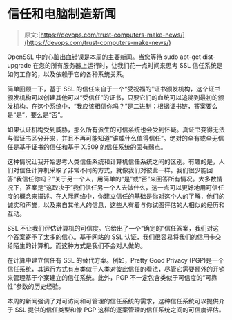 # 信任和电脑制造新闻

> 原文:[https://devops.com/trust-computers-make-news/](https://devops.com/trust-computers-make-news/)

OpenSSL 中的心脏出血错误是本周的主要新闻。当您等待 sudo apt-get dist-upgrade 在您的所有服务器上运行时，让我们花一点时间来思考 SSL 信任系统是如何工作的，以及依赖于它的各种系统关系。

简单回顾一下，基于 SSL 的信任来自于一个“受祝福的”证书颁发机构，这个证书颁发机构可以创建其他可以“受信任”的证书，只要它们的血统可以追溯到最初的颁发机构。在这个系统中，“我应该相信你吗？”是二进制；根据证书链，答案要么是“是”，要么是“否”。

如果认证机构受到威胁，那么所有派生的可信系统也会受到怀疑。真证书变得无法与假证书区分开来，并且不再可能知道“谁或什么值得信任”。绝对的全有或全无信任是基于证书的信任和基于 X.509 的信任系统的固有弱点。

这种情况让我开始思考人类信任系统和计算机信任系统之间的区别。有趣的是，人们对信任计算机采取了非常不同的方式，就像我们对彼此一样。我们很少能回答“我信任你吗？”关于另一个人，用简单的“是”或“否”来回答所有情况。大多数情况下，答案是“这取决于”我们信任另一个人去做什么，这一点可以更好地用可信任度的概念来描述。在人际网络中，你建立信任的基础是你对这个人的了解，他们的诚实和声誉，以及来自其他人的信息，这些人有着与你试图评估的人相似的经历和互动。

SSL 不让我们评估计算机的可信度。它给出了一个“确定的”信任答案，我们对这个答案寄予了太多的信心。基于网站的 SSL 认证，我们很容易将我们的信用卡交给陌生的计算机，而这种方式是我们不会对人做的。

在计算中建立信任有 SSL 的替代方案。例如，Pretty Good Privacy (PGP)是一个信任系统，其运行方式有点类似于人类对彼此信任的看法，尽管它需要额外的开销来管理基于个案建立的信任系统。此外，PGP 不一定包含类似于可信度的“可靠性”参数的历史经验。

本周的新闻强调了对可访问和可管理的信任系统的需求，这种信任系统可以提供介于 SSL 提供的信任类型和像 PGP 这样的逐案管理的信任系统之间的可信度评估。